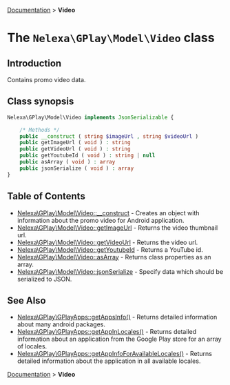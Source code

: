 [Documentation](../../README.md) > **Video**

# The `Nelexa\GPlay\Model\Video` class

## Introduction
Contains promo video data.

## Class synopsis
```php
Nelexa\GPlay\Model\Video implements JsonSerializable {

    /* Methods */
    public __construct ( string $imageUrl , string $videoUrl ) 
    public getImageUrl ( void ) : string
    public getVideoUrl ( void ) : string
    public getYoutubeId ( void ) : string | null
    public asArray ( void ) : array
    public jsonSerialize ( void ) : array
}
```

## Table of Contents
* [Nelexa\GPlay\Model\Video::__construct](video.__construct.md) - Creates an object with information about the promo video for Android application.
* [Nelexa\GPlay\Model\Video::getImageUrl](video.getimageurl.md) - Returns the video thumbnail url.
* [Nelexa\GPlay\Model\Video::getVideoUrl](video.getvideourl.md) - Returns the video url.
* [Nelexa\GPlay\Model\Video::getYoutubeId](video.getyoutubeid.md) - Returns a YouTube id.
* [Nelexa\GPlay\Model\Video::asArray](video.asarray.md) - Returns class properties as an array.
* [Nelexa\GPlay\Model\Video::jsonSerialize](video.jsonserialize.md) - Specify data which should be serialized to JSON.


## See Also
* [Nelexa\GPlay\GPlayApps::getAppsInfo()](../GPlayApps/gplayapps.getappsinfo.md) - Returns detailed information about many android packages.
* [Nelexa\GPlay\GPlayApps::getAppInLocales()](../GPlayApps/gplayapps.getappinlocales.md) - Returns detailed information about an application from the Google Play store for an array of locales.
* [Nelexa\GPlay\GPlayApps::getAppInfoForAvailableLocales()](../GPlayApps/gplayapps.getappinfoforavailablelocales.md) - Returns detailed information about the application in all available locales.

[Documentation](../../README.md) > **Video**
